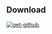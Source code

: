 ## Download

[![get-github](https://github.com/samirsuroshe18/WellBeing-app---Android-studio/assets/130245723/f2d2622b-2fd1-4576-af9e-68ec0e56c79e)](https://github.com/samirsuroshe18/WellBeing-app---Android-studio/releases/latest/download/wellbeing-v1.0.apk).

